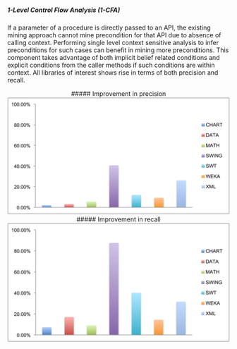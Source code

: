 ##### 1-Level Control Flow Analysis (1-CFA)
If a parameter of a procedure is directly passed to an API, the existing mining approach cannot mine precondition for that API due to absence of calling context. Performing single level context sensitive analysis to infer preconditions for such cases can benefit in mining more preconditions. This component takes advantage of both implicit belief related conditions and explicit conditions from the caller methods if such conditions are within context. All libraries of interest shows rise in terms of both precision and recall.

<div style="text-align: center">##### Improvement in precision</div>
<img src="IP_precision.png" />

<div style="text-align: center">##### Improvement in recall</div>
<img src="IP_recall.png" />
